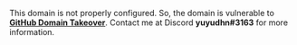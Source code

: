 <p>This domain is not properly configured.
So,  the domain is vulnerable to <a href="https://exploit.linuxsec.org/github-custom-domain-subdomain-takeover/"><strong>GitHub Domain Takeover</strong></a>.
Contact me at Discord <strong>yuyudhn#3163</strong> for more information.</p>
